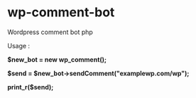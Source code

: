 # wp-comment-bot
Wordpress comment bot php


Usage : 

<b>

$new_bot = new wp_comment();

$send = $new_bot->sendComment("examplewp.com/wp");

print_r($send);
</b>
